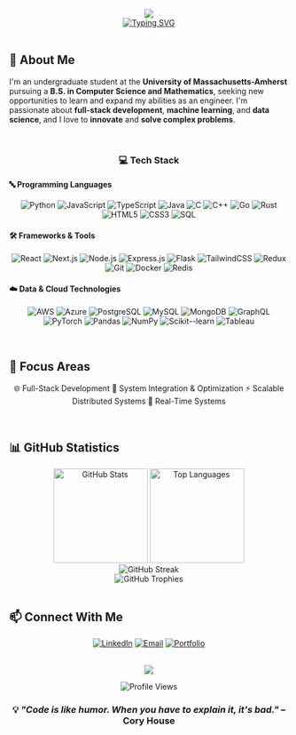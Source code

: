<div align="center">
  <img src="https://capsule-render.vercel.app/api?type=waving&color=gradient&customColorList=6,11,20&height=180&section=header&text=Hi,%20I'm%20Justin!%20👋&fontSize=42&fontAlignY=32&animation=twinkling&fontColor=gradient" />
</div>

<div align="center">
  <a href="https://git.io/typing-svg"><img src="https://readme-typing-svg.demolab.com?font=Fira+Code&weight=600&size=22&duration=3000&pause=1000&color=38C2FF&center=true&vCenter=true&multiline=true&repeat=true&width=800&height=100&lines=Computer+Science+%26+Mathematics+Student+%F0%9F%8E%93;Full-Stack+Developer+%7C+ML+Enthusiast+%7C+Problem+Solver+%F0%9F%92%BB;Building+Scalable+Systems+%26+Innovative+Solutions+%F0%9F%9A%80" alt="Typing SVG" /></a>
</div>

<br>

## 🚀 About Me

I'm an undergraduate student at the **University of Massachusetts-Amherst** pursuing a **B.S. in Computer Science and Mathematics**, seeking new opportunities to learn and expand my abilities as an engineer. I'm passionate about **full-stack development**, **machine learning**, and **data science**, and I love to **innovate** and **solve complex problems**.

<br>

<div align="center">
  
### 💻 Tech Stack

</div>

#### 🔤 Programming Languages
<div align="center">
  
![Python](https://img.shields.io/badge/Python-3776AB?style=for-the-badge&logo=python&logoColor=white)
![JavaScript](https://img.shields.io/badge/JavaScript-F7DF1E?style=for-the-badge&logo=javascript&logoColor=black)
![TypeScript](https://img.shields.io/badge/TypeScript-007ACC?style=for-the-badge&logo=typescript&logoColor=white)
![Java](https://img.shields.io/badge/Java-ED8B00?style=for-the-badge&logo=openjdk&logoColor=white)
![C](https://img.shields.io/badge/C-00599C?style=for-the-badge&logo=c&logoColor=white)
![C++](https://img.shields.io/badge/C++-00599C?style=for-the-badge&logo=c%2B%2B&logoColor=white)
![Go](https://img.shields.io/badge/Go-00ADD8?style=for-the-badge&logo=go&logoColor=white)
![Rust](https://img.shields.io/badge/Rust-000000?style=for-the-badge&logo=rust&logoColor=white)
![HTML5](https://img.shields.io/badge/HTML5-E34F26?style=for-the-badge&logo=html5&logoColor=white)
![CSS3](https://img.shields.io/badge/CSS3-1572B6?style=for-the-badge&logo=css3&logoColor=white)
![SQL](https://img.shields.io/badge/SQL-4479A1?style=for-the-badge&logo=mysql&logoColor=white)

</div>

#### 🛠️ Frameworks & Tools
<div align="center">
  
![React](https://img.shields.io/badge/React-20232A?style=for-the-badge&logo=react&logoColor=61DAFB)
![Next.js](https://img.shields.io/badge/Next.js-000000?style=for-the-badge&logo=nextdotjs&logoColor=white)
![Node.js](https://img.shields.io/badge/Node.js-43853D?style=for-the-badge&logo=node.js&logoColor=white)
![Express.js](https://img.shields.io/badge/Express.js-404D59?style=for-the-badge&logo=express&logoColor=white)
![Flask](https://img.shields.io/badge/Flask-000000?style=for-the-badge&logo=flask&logoColor=white)
![TailwindCSS](https://img.shields.io/badge/Tailwind_CSS-38B2AC?style=for-the-badge&logo=tailwind-css&logoColor=white)
![Redux](https://img.shields.io/badge/Redux-593D88?style=for-the-badge&logo=redux&logoColor=white)
![Git](https://img.shields.io/badge/Git-F05032?style=for-the-badge&logo=git&logoColor=white)
![Docker](https://img.shields.io/badge/Docker-2496ED?style=for-the-badge&logo=docker&logoColor=white)
![Redis](https://img.shields.io/badge/Redis-DC382D?style=for-the-badge&logo=redis&logoColor=white)

</div>

#### ☁️ Data & Cloud Technologies
<div align="center">
  
![AWS](https://img.shields.io/badge/AWS-232F3E?style=for-the-badge&logo=amazon-aws&logoColor=white)
![Azure](https://img.shields.io/badge/Azure-0089D6?style=for-the-badge&logo=microsoft-azure&logoColor=white)
![PostgreSQL](https://img.shields.io/badge/PostgreSQL-316192?style=for-the-badge&logo=postgresql&logoColor=white)
![MySQL](https://img.shields.io/badge/MySQL-4479A1?style=for-the-badge&logo=mysql&logoColor=white)
![MongoDB](https://img.shields.io/badge/MongoDB-4EA94B?style=for-the-badge&logo=mongodb&logoColor=white)
![GraphQL](https://img.shields.io/badge/GraphQL-E10098?style=for-the-badge&logo=graphql&logoColor=white)
![PyTorch](https://img.shields.io/badge/PyTorch-EE4C2C?style=for-the-badge&logo=pytorch&logoColor=white)
![Pandas](https://img.shields.io/badge/Pandas-150458?style=for-the-badge&logo=pandas&logoColor=white)
![NumPy](https://img.shields.io/badge/NumPy-013243?style=for-the-badge&logo=numpy&logoColor=white)
![Scikit--learn](https://img.shields.io/badge/Scikit--learn-F7931E?style=for-the-badge&logo=scikit-learn&logoColor=white)
![Tableau](https://img.shields.io/badge/Tableau-E97627?style=for-the-badge&logo=tableau&logoColor=white)

</div>

<br>

## 🎯 Focus Areas

<div align="center">
  
🌐 Full-Stack Development 🔧 System Integration & Optimization
⚡ Scalable Distributed Systems 🚀 Real-Time Systems


</div>

<br>

## 📊 GitHub Statistics

<div align="center">
  
  <img src="https://github-readme-stats.vercel.app/api?username=YOUR_GITHUB_USERNAME&show_icons=true&theme=tokyonight&hide_border=true&bg_color=0D1117&title_color=38C2FF&icon_color=38C2FF&text_color=C9D1D9&count_private=true" alt="GitHub Stats" height="170" />
  <img src="https://github-readme-stats.vercel.app/api/top-langs/?username=YOUR_GITHUB_USERNAME&layout=compact&theme=tokyonight&hide_border=true&bg_color=0D1117&title_color=38C2FF&text_color=C9D1D9&langs_count=8" alt="Top Languages" height="170" />

</div>

<div align="center">
  
  <img src="https://streak-stats.demolab.com?user=YOUR_GITHUB_USERNAME&theme=tokyonight&hide_border=true&background=0D1117&ring=38C2FF&fire=FF6B6B&currStreakLabel=38C2FF" alt="GitHub Streak" />

</div>

<div align="center">
  
  <img src="https://github-profile-trophy.vercel.app/?username=YOUR_GITHUB_USERNAME&theme=tokyonight&no-frame=true&no-bg=true&column=7&margin-w=15&margin-h=15" alt="GitHub Trophies" />

</div>

<br>

## 📫 Connect With Me

<div align="center">
  
[![LinkedIn](https://img.shields.io/badge/LinkedIn-0077B5?style=for-the-badge&logo=linkedin&logoColor=white)](https://www.linkedin.com/in/justinmmanoj)
[![Email](https://img.shields.io/badge/Email-D14836?style=for-the-badge&logo=gmail&logoColor=white)](mailto:YOUR_EMAIL@umass.edu)
[![Portfolio](https://img.shields.io/badge/Portfolio-FF5722?style=for-the-badge&logo=todoist&logoColor=white)](https://YOUR_PORTFOLIO_LINK)

</div>

<br>

<div align="center">
  <img src="https://capsule-render.vercel.app/api?type=waving&color=gradient&customColorList=6,11,20&height=100&section=footer" />
</div>

<div align="center">
  
  ![Profile Views](https://komarev.com/ghpvc/?username=YOUR_GITHUB_USERNAME&color=38C2FF&style=for-the-badge&label=Profile+Views)
  
  ### 💡 *"Code is like humor. When you have to explain it, it's bad."* – Cory House

</div>
